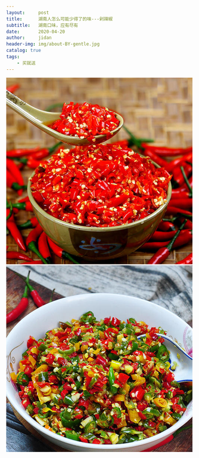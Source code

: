 ```yaml
---
layout:     post
title:      湖南人怎么可能少得了的味---剁辣椒
subtitle:   湖南口味，应有尽有
date:       2020-04-20
author:     jidan
header-img: img/about-BY-gentle.jpg
catalog: true
tags:
    - 买就送
---
```

![](/img/te/19.jpg)
![](/img/te/11.jpg)